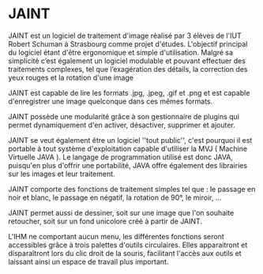 # JAINT

JAINT est un logiciel de traitement d'image réalisé par 3 élèves de l'IUT Robert Schuman à Strasbourg comme projet d'études. L'objectif principal du logiciel étant d'être ergonomique et simple d'utilisation. Malgré sa simplicité c’est également un logiciel modulable et pouvant effectuer des traitements complexes, tel que l’exagération des détails, la correction des yeux rouges et la rotation d'une image

JAINT est capable de lire les formats .jpg, .jpeg, .gif et .png et est capable d'enregistrer une image quelconque dans ces mêmes formats.

JAINT possède une modularité grâce à son gestionnaire de plugins qui permet dynamiquement d'en activer, désactiver, supprimer et ajouter.

JAINT se veut également être un logiciel ''tout public'', c'est pourquoi il est portable à tout système d'exploitation capable d'utiliser la MVJ ( Machine Virtuelle JAVA ). Le langage de programmation utilisé est donc JAVA, puisqu'en plus d'offrir une portabilité, JAVA offre également des librairies sur les images et leur traitement.

JAINT comporte des fonctions de traitement simples tel que : le passage en noir et blanc, le passage en négatif, la rotation de 90°, le miroir, ...

JAINT permet aussi de dessiner, soit sur une image que l'on souhaite retoucher, soit sur un fond unicolore créé à partir de JAINT.

L'IHM ne comportant aucun menu, les différentes fonctions seront accessibles grâce à trois palettes d'outils circulaires. Elles apparaitront et disparaîtront lors du clic droit de la souris, facilitant l'accès aux outils et laissant ainsi un espace de travail plus important.
